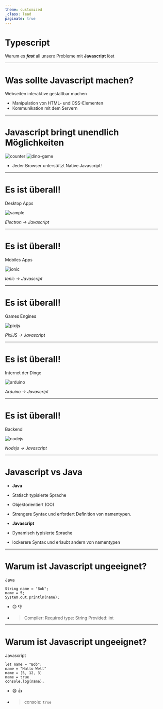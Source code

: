 ```yaml
---
theme: customized
_class: lead
paginate: true
---
```

# Typescript
Warum es ***fast*** all unsere Probleme mit **Javascript** löst

--- 

# Was sollte Javascript machen?

Webseiten interaktive gestaltbar machen

* Manipulation von HTML- und CSS-Elementen
* Kommunikation mit dem Servern

---

# Javascript bringt unendlich Möglichkeiten

![counter](./assets/counter.gif)
![dino-game](./assets/dino-game.gif)
* Jeder Browser unterstützt Native Javascript!
--- 

# Es ist überall!

Desktop Apps

![sample](./assets/discord.jpg)

*Electron -> Javascript*

---
# Es ist überall!

Mobiles Apps

![ionic](./assets/ionic.png)

*Ionic -> Javascript*

---
# Es ist überall!

Games Engines

![pixijs](./assets/pixijs.png)

*PixiJS -> Javascript*

---
# Es ist überall!

Internet der Dinge

![arduino](./assets/arduino.png)

*Arduino -> Javascript*

---
# Es ist überall!

Backend

![nodejs](./assets/nodejs.svg)

*Nodejs -> Javascript*

---
<!-- _class: hidden-list -->
# **Javascript** vs **Java**

* **Java**
* Statisch typisierte Sprache
* Objektorientiert (OO)
* Strengere Syntax und erfordert Definition von namentypen.

* **Javascript**
* Dynamisch typisierte Sprache
* lockerere Syntax und erlaubt andern von namentypen
---
<!-- _class: hidden-list -->
# Warum ist **Javascript** ungeeignet?
Java
```
String name = "Bob";
name = 5;
System.out.println(name);
```
* :angry: :-1:
* > Compiler: Required type:
String
Provided:
int
---
<!-- _class: hidden-list -->
# Warum ist **Javascript** ungeeignet?
Javascript
```
let name = "Bob";
name = "Hallo Welt"
name = [5, 12, 3]
name = true
console.log(name); 
```
* :smile: :+1:
* > console: `true`
